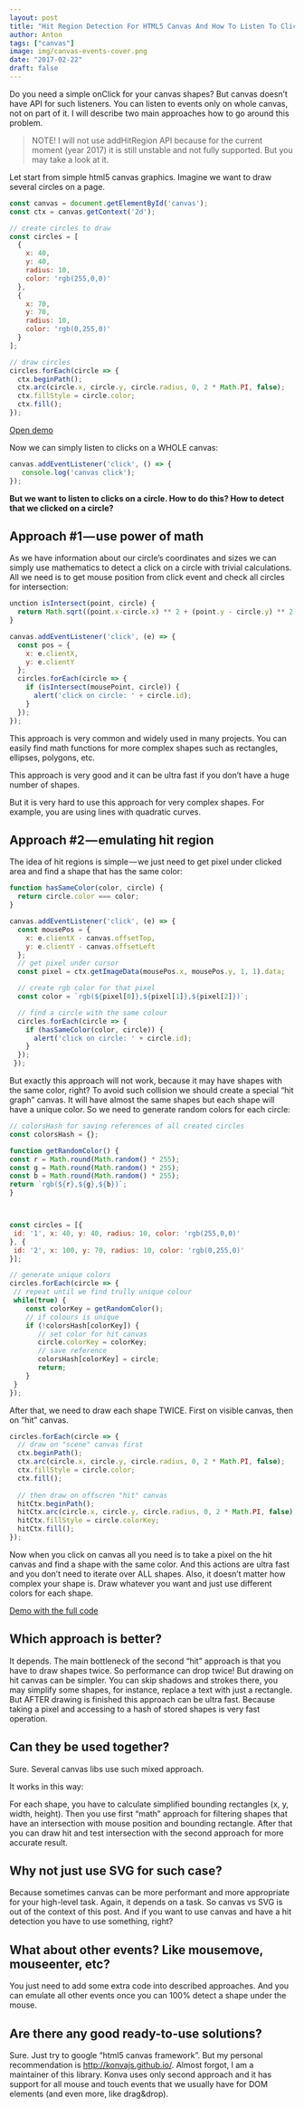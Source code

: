 ```yaml
---
layout: post
title: "Hit Region Detection For HTML5 Canvas And How To Listen To Click Events On Canvas Shapes"
author: Anton
tags: ["canvas"]
image: img/canvas-events-cover.png
date: "2017-02-22"
draft: false
---
```


Do you need a simple onClick for your canvas shapes? But canvas doesn’t have API for such listeners. You can listen to events only on whole canvas, not on part of it. I will describe two main approaches how to go around this problem.

> NOTE! I will not use addHitRegion API because for the current moment (year 2017) it is still unstable and not fully supported. But you may take a look at it.

Let start from simple html5 canvas graphics. Imagine we want to draw several circles on a page.

```javascript
const canvas = document.getElementById('canvas');
const ctx = canvas.getContext('2d');

// create circles to draw
const circles = [
  {
    x: 40,
    y: 40,
    radius: 10,
    color: 'rgb(255,0,0)'
  },
  {
    x: 70,
    y: 70,
    radius: 10,
    color: 'rgb(0,255,0)'
  }
];

// draw circles
circles.forEach(circle => {
  ctx.beginPath();
  ctx.arc(circle.x, circle.y, circle.radius, 0, 2 * Math.PI, false);
  ctx.fillStyle = circle.color;
  ctx.fill();
});
```

[Open demo](http://codepen.io/lavrton/pen/QdePBY)


Now we can simply listen to clicks on a WHOLE canvas:

```javascript
canvas.addEventListener('click', () => {
   console.log('canvas click');
});
```

__But we want to listen to clicks on a circle. How to do this? How to detect that we clicked on a circle?__

## Approach #1 — use power of math

As we have information about our circle’s coordinates and sizes we can simply use mathematics to detect a click on a circle with trivial calculations. All we need is to get mouse position from click event and check all circles for intersection:

```javascript
unction isIntersect(point, circle) {
  return Math.sqrt((point.x-circle.x) ** 2 + (point.y - circle.y) ** 2) < circle.radius;
}

canvas.addEventListener('click', (e) => {
  const pos = {
    x: e.clientX,
    y: e.clientY
  };
  circles.forEach(circle => {
    if (isIntersect(mousePoint, circle)) {
      alert('click on circle: ' + circle.id);
    }
  });
});
```

This approach is very common and widely used in many projects. You can easily find math functions for more complex shapes such as rectangles, ellipses, polygons, etc.

This approach is very good and it can be ultra fast if you don’t have a huge number of shapes.

But it is very hard to use this approach for very complex shapes. For example, you are using lines with quadratic curves.

## Approach #2 — emulating hit region

The idea of hit regions is simple — we just need to get pixel under clicked area and find a shape that has the same color:

```javascript
function hasSameColor(color, circle) {
  return circle.color === color;
}

canvas.addEventListener('click', (e) => {
  const mousePos = {
    x: e.clientX - canvas.offsetTop,
    y: e.clientY - canvas.offsetLeft
  };
  // get pixel under cursor
  const pixel = ctx.getImageData(mousePos.x, mousePos.y, 1, 1).data;

  // create rgb color for that pixel
  const color = `rgb(${pixel[0]},${pixel[1]},${pixel[2]})`;

  // find a circle with the same colour
  circles.forEach(circle => {
    if (hasSameColor(color, circle)) {
      alert('click on circle: ' + circle.id);
    }
  });
 });
 ```

 But exactly this approach will not work, because it may have shapes with the same color, right? To avoid such collision we should create a special “hit graph” canvas. It will have almost the same shapes but each shape will have a unique color. So we need to generate random colors for each circle:

 ```javascript
 // colorsHash for saving references of all created circles
const colorsHash = {};

function getRandomColor() {
 const r = Math.round(Math.random() * 255);
 const g = Math.round(Math.random() * 255);
 const b = Math.round(Math.random() * 255);
 return `rgb(${r},${g},${b})`;
}



const circles = [{
  id: '1', x: 40, y: 40, radius: 10, color: 'rgb(255,0,0)'
}, {
  id: '2', x: 100, y: 70, radius: 10, color: 'rgb(0,255,0)'
}];

// generate unique colors
circles.forEach(circle => {
  // repeat until we find trully unique colour
  while(true) {
     const colorKey = getRandomColor();
     // if colours is unique
     if (!colorsHash[colorKey]) {
        // set color for hit canvas
        circle.colorKey = colorKey;
        // save reference 
        colorsHash[colorKey] = circle;
        return;
     }
  }
});
```

After that, we need to draw each shape TWICE. First on visible canvas, then on “hit” canvas.

```javascript
circles.forEach(circle => {
  // draw on "scene" canvas first
  ctx.beginPath();
  ctx.arc(circle.x, circle.y, circle.radius, 0, 2 * Math.PI, false);
  ctx.fillStyle = circle.color;
  ctx.fill();
  
  // then draw on offscren "hit" canvas
  hitCtx.beginPath();
  hitCtx.arc(circle.x, circle.y, circle.radius, 0, 2 * Math.PI, false);
  hitCtx.fillStyle = circle.colorKey;
  hitCtx.fill();
});
```

Now when you click on canvas all you need is to take a pixel on the hit canvas and find a shape with the same color. And this actions are ultra fast and you don’t need to iterate over ALL shapes. Also, it doesn’t matter how complex your shape is. Draw whatever you want and just use different colors for each shape.

[Demo with the full code](http://codepen.io/lavrton/pen/OWKYMr)

## Which approach is better?

It depends. The main bottleneck of the second “hit” approach is that you have to draw shapes twice. So performance can drop twice! But drawing on hit canvas can be simpler. You can skip shadows and strokes there, you may simplify some shapes, for instance, replace a text with just a rectangle. But AFTER drawing is finished this approach can be ultra fast. Because taking a pixel and accessing to a hash of stored shapes is very fast operation.

## Can they be used together?

Sure. Several canvas libs use such mixed approach.

It works in this way:

For each shape, you have to calculate simplified bounding rectangles (x, y, width, height). Then you use first “math” approach for filtering shapes that have an intersection with mouse position and bounding rectangle. After that you can draw hit and test intersection with the second approach for more accurate result.

## Why not just use SVG for such case?

Because sometimes canvas can be more performant and more appropriate for your high-level task. Again, it depends on a task. So canvas vs SVG is out of the context of this post. And if you want to use canvas and have a hit detection you have to use something, right?

## What about other events? Like mousemove, mouseenter, etc?

You just need to add some extra code into described approaches. And you can emulate all other events once you can 100% detect a shape under the mouse.

## Are there any good ready-to-use solutions?

Sure. Just try to google “html5 canvas framework”. But my personal recommendation is http://konvajs.github.io/. Almost forgot, I am a maintainer of this library. Konva uses only second approach and it has support for all mouse and touch events that we usually have for DOM elements (and even more, like drag&drop).



